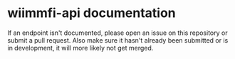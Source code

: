 # wiimmfi-api documentation

If an endpoint isn't documented, please open an issue on this repository or submit a pull request.
Also make sure it hasn't already been submitted or is in development, it will more likely not get merged.
